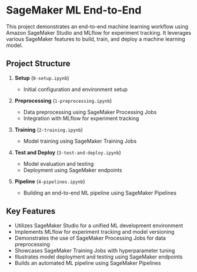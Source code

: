 # SageMaker ML End-to-End

This project demonstrates an end-to-end machine learning workflow using Amazon SageMaker Studio and MLflow for experiment tracking. It leverages various SageMaker features to build, train, and deploy a machine learning model.

## Project Structure

1. **Setup** (`0-setup.ipynb`)
   - Initial configuration and environment setup

2. **Preprocessing** (`1-preprocessing.ipynb`)
   - Data preprocessing using SageMaker Processing Jobs
   - Integration with MLflow for experiment tracking

3. **Training** (`2-training.ipynb`)
   - Model training using SageMaker Training Jobs

4. **Test and Deploy** (`3-test-and-deploy.ipynb`)
   - Model evaluation and testing
   - Deployment using SageMaker endpoints

5. **Pipeline** (`4-pipelines.ipynb`)
   - Building an end-to-end ML pipeline using SageMaker Pipelines


## Key Features

- Utilizes SageMaker Studio for a unified ML development environment
- Implements MLflow for experiment tracking and model versioning
- Demonstrates the use of SageMaker Processing Jobs for data preprocessing
- Showcases SageMaker Training Jobs with hyperparameter tuning
- Illustrates model deployment and testing using SageMaker endpoints
- Builds an automated ML pipeline using SageMaker Pipelines
